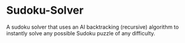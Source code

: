 # Sudoku-Solver
A sudoku solver that uses an AI backtracking (recursive) algorithm to instantly solve any possible Sudoku puzzle of any difficulty.
